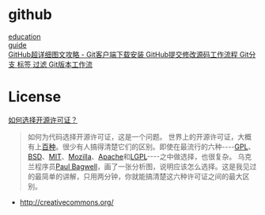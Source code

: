 # github
[education](https://education.github.com/)  
[guide](https://education.github.com/guide)    
[GitHub超详细图文攻略 - Git客户端下载安装 GitHub提交修改源码工作流程 Git分支 标签 过滤 Git版本工作流](http://blog.csdn.net/shulianghan/article/details/18812279)


# License
[如何选择开源许可证？](http://www.ruanyifeng.com/blog/2011/05/how_to_choose_free_software_licenses.html)

>如何为代码选择开源许可证，这是一个问题。
世界上的开源许可证，大概有上[百种](http://www.gnu.org/licenses/license-list.html)。很少有人搞得清楚它们的区别。即使在最流行的六种----[GPL](http://www.gnu.org/licenses/gpl.html)、[BSD](http://en.wikipedia.org/wiki/BSD_licenses)、[MIT](http://en.wikipedia.org/wiki/MIT_License)、[Mozilla](https://www.mozilla.org/MPL/)、[Apache](http://www.apache.org/licenses/LICENSE-2.0)和[LGPL](http://www.gnu.org/copyleft/lesser.html)----之中做选择，也很复杂。
乌克兰程序员[Paul Bagwell](http://pbagwl.com/post/5078147450/description-of-popular-software-licenses)，画了一张分析图，说明应该怎么选择。这是我见过的最简单的讲解，只用两分钟，你就能搞清楚这六种许可证之间的最大区别。

* http://creativecommons.org/


